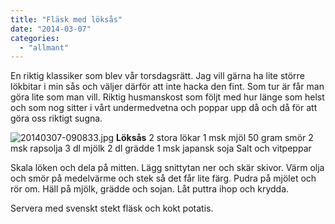 ```yaml
---
title: "Fläsk med löksås"
date: "2014-03-07"
categories: 
  - "allmant"
---
```


En riktig klassiker som blev vår torsdagsrätt. Jag vill gärna ha lite större lökbitar i min sås och väljer därför att inte hacka den fint. Som tur är får man göra lite som man vill. Riktig husmanskost som följt med hur länge som helst och som nog sitter i vårt undermedvetna och poppar upp då och då för att göra oss riktigt sugna.  
  
![20140307-090833.jpg](/static/img/20140307-090833.jpg)
**Löksås** 2 stora lökar 1 msk mjöl 50 gram smör 2 msk rapsolja 3 dl mjölk 2 dl grädde 1 msk japansk soja Salt och vitpeppar

Skala löken och dela på mitten. Lägg snittytan ner och skär skivor. Värm olja och smör på medelvärme och stek så det får lite färg. Pudra på mjölet och rör om. Häll på mjölk, grädde och sojan. Låt puttra ihop och krydda.

Servera med svenskt stekt fläsk och kokt potatis.
